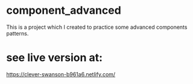 # component_advanced

This is a project which I created to practice some advanced components patterns.

# see live version at:

https://clever-swanson-b961a6.netlify.com/
